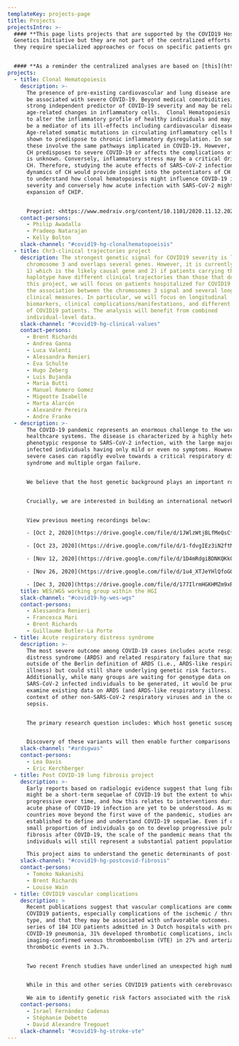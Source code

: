 ```yaml
---
templateKey: projects-page
title: Projects
projectsIntro: >-
  #### **This page lists projects that are supported by the COVID19 Host
  Genetics Initiative but they are not part of the centralized efforts because
  they require specialized approaches or focus on specific patients groups.**


  #### **As a reminder the centralized analyses are based on [this](https://docs.google.com/document/d/16ethjgi4MzlQeO0KAW_yDYyUHdB9kKbtfuGW4XYVKQg/edit?usp=sharing) analysis plan.**
projects:
  - title: Clonal Hematopoiesis
    description: >-
      The presence of pre-existing cardiovascular and lung disease are known to
      be associated with severe COVID-19. Beyond medical comorbidities, age is a
      strong independent predictor of COVID-19 severity and may be related to
      age-related changes in inflammatory cells.  Clonal Hematopoiesis is known
      to alter the inflammatory profile of healthy individuals and may, in part,
      be a mediator of its ill-effects including cardiovascular disease.
      Age-related somatic mutations in circulating inflammatory cells have been
      shown to predispose to chronic inflammatory dysregulation. In some cases,
      these involve the same pathways implicated in COVID-19. However, whether
      CH predisposes to severe COVID-19 or affects the complications of COVID-19
      is unknown. Conversely, inflammatory stress may be a critical driver of
      CH. Therefore, studying the acute effects of SARS-CoV-2 infection on the
      dynamics of CH would provide insight into the potentiators of CH. We seek
      to understand how clonal hematopoiesis might influence COVID-19 illness
      severity and conversely how acute infection with SARS-CoV-2 might promote
      expansion of CHIP.


      Preprint: <https://www.medrxiv.org/content/10.1101/2020.11.12.20230821v1>
    contact-persons:
      - Philip Awadalla
      - Pradeep Natarajan
      - Kelly Bolton
    slack-channel: "#covid19-hg-clonalhematopoeisis"
  - title: Chr3-clinical trajectories project
    description: The strongest genetic signal for COVID19 severity is located on
      chromosome 3 and overlaps several genes. However, it is currently unknown
      1) which is the likely causal gene and 2) if patients carrying the risk
      haplotype have different clinical trajectories than those that do not. In
      this project, we will focus on patients hospitalized for COVID19 and study
      the association between the chromosomes 3 signal and several longitudinal
      clinical measures. In particular, we will focus on longitudinal
      biomarkers, clinical complications/manifestations, and different subtypes
      of COVID19 patients. The analysis will benefit from combined
      individual-level data.
    slack-channel: "#covid19-hg-clinical-values"
    contact-persons:
      - Brent Richards
      - Andrea Ganna
      - Luca Valenti
      - Alessandra Renieri
      - Eva Schulte
      - Hugo Zeberg
      - Luis Bujanda
      - Maria Butti
      - Manuel Romero Gomez
      - Migeotte Isabelle
      - Marta Alarcón
      - Alexandre Pereira
      - Andre Franke
  - description: >-
      The COVID-19 pandemic represents an enormous challenge to the world's
      healthcare systems. The disease is characterized by a highly heterogeneous
      phenotypic response to SARS-CoV-2 infection, with the large majority of
      infected individuals having only mild or even no symptoms. However, the
      severe cases can rapidly evolve towards a critical respiratory distress
      syndrome and multiple organ failure.


      We believe that the host genetic background plays an important role in COVID-19 susceptibility and progression. Compared to GWAS, WES and WGS have the advantage to bring out both common and very rare variants pinpointing directly to possible severity/protective genes. Both classical gene burden test and innovative analysis using Artificial Intelligence (such as LASSO Regression and Topological Data Analysis) are planned in order to implement a predictive model explaining COVID-19 susceptibility and severity.


      Crucially, we are interested in building an international network of participating cohorts, allowing for larger sample size. Thus, if you would like to join our consortium in order to contribute whole exome or whole genome-sequencing data, please contact us on the ICDA Slack channel below and fill in the cohort description table [here](https://docs.google.com/spreadsheets/d/1Ah71g2ooPr7r_yqBocmN9LUvuIhyqOn5GOJx3BC9vwA/edit#gid=0).


      View previous meeting recordings below:

      - [Oct 2, 2020](https://drive.google.com/file/d/1JWlzWtjBLfMeQsCf8xnvC5QpflPdZDZO/view?usp=sharing)

      - [Oct 23, 2020](https://drive.google.com/file/d/1-fdvgIEz3iN2ftMsAdk2B6NNvSXRlKyu/view?usp=sharing)

      - [Nov 12, 2020](https://drive.google.com/file/d/1D4mRdgiBDNKQKk0S4piUF6w1r05qQsg0/view?usp=sharing)

      - [Nov 26, 2020](https://drive.google.com/file/d/1u4_XTJeYHlQfoGQe31gICAIHZvlv4hg3/view?usp=sharing)

      - [Dec 3, 2020](https://drive.google.com/file/d/177IlrmHGKHMZm9xRdgdeJsua_qFn00By/view?usp=sharing)
    title: WES/WGS working group within the HGI
    slack-channel: "#covid19-hg-wes-wgs"
    contact-persons:
      - Alessandra Renieri
      - Francesca Mari
      - Brent Richards
      - Guillaume Butler-La Porte
  - title: Acute respiratory distress syndrome
    description: >-
      The most severe outcome among COVID-19 cases includes acute respiratory
      distress syndrome (ARDS) and related respiratory failure that may fall
      outside of the Berlin definition of ARDS (i.e., ARDS-like respiratory
      illness) but could still share underlying genetic risk factors.
      Additionally, while many groups are waiting for genotype data on
      SARS-CoV-2 infected individuals to be generated, it would be prudent to
      examine existing data on ARDS (and ARDS-like respiratory illness) in the
      context of other non-SARS-CoV-2 respiratory viruses and in the context of
      sepsis.


      The primary research question includes: Which host genetic susceptibility factors are associated with ARDS or ARDS-like phenotypes in the context of respiratory viruses OR sepsis?


      Discovery of these variants will then enable further comparisons with other consortium or investigator-led analyses. For example: Which host genetic susceptibility factors for COVID-19 ARDS are unique to SARS-CoV-2 infection and which ones are shared with ARDS subsequent to other respiratory viruses OR sepsis?
    slack-channel: "#ardsgwas"
    contact-persons:
      - Lea Davis
      - Eric Kerchberger
  - title: Post COVID-19 lung fibrosis project
    description: >-
      Early reports based on radiologic evidence suggest that lung fibrosis
      might be a short-term sequelae of COVID-19 but the extent to which this is
      progressive over time, and how this relates to interventions during the
      acute phase of COVID-19 infection are yet to be understood. As many
      countries move beyond the first wave of the pandemic, studies are being
      established to define and understand COVID-19 sequelae. Even if only a
      small proportion of individuals go on to develop progressive pulmonary
      fibrosis after COVID-19, the scale of the pandemic means that those
      individuals will still represent a substantial patient population.

      This project aims to understand the genetic determinants of post-COVID-19 fibrosis and to use this to yield valuable knowledge about the genes and pathways that promote fibrotic processes during infection and recovery from coronavirus infection. This information could also enable identification of individuals who might be at highest risk of progressive fibrosis for whom earlier intervention with anti-fibrotic medicines would be of benefit.
    slack-channel: "#covid19-hg-postcovid-fibrosis"
    contact-persons:
      - Tomoko Nakanishi
      - Brent Richards
      - Louise Wain
  - title: COVID19 vascular complications
    description: >
      Recent publications suggest that vascular complications are common in
      COVID19 patients, especially complications of the ischemic / thrombotic
      type, and that they may be associated with unfavorable outcomes. In a
      series of 184 ICU patients admitted in 3 Dutch hospitals with proven
      COVID-19 pneumonia, 31% developed thrombotic complications, including of
      imaging-confirmed venous thromboembolism (VTE) in 27% and arterial
      thrombotic events in 3.7%.


      Two recent French studies have underlined an unexpected high number of VTE (mainly pulmonary embolism - PE) with a prevalence of 16% (64/150) in Strasbourg (3) and 21% (22/107) in Lille despite a conventional thromboprophylaxis in COVID19 patients admitted in ICU. This high increase in PE prevalence which is twice higher than the frequency of PE in the influenza ICU patients may worsen the respiratory prognosis of COVID-19 patients. The low number of associated deep vein thrombosis (DVT)in COVID-19 patients may suggest that they have pulmonary thrombosis rather than embolism. In another recent series of 221 patients with COVID-19 hospitalized in Union hospital, Wuhan, 5% developed acute ischemic stroke (5 large-vessel occlusion, 3 small vessel occlusion, and 3 cardioembolic strokes), 0.5% cerebral venous sinus thrombosis, 0.5% intracerebral hemorrhage.


      While in this and other series COVID19 patients with cerebrovascular complications were significantly older than those without, recent reports from New-York hospitals have described large-vessel strokes as a presenting feature in several young patients. The mechanisms underlying these vascular complications is unclear and could involve excessive inflammation, hypoxia, immobilization and obesity (for VTE), hypercoagulability diffuse intravascular coagulation, cardio-embolism from COVID-19-related cardiac injury and arrhythmia, and possibly invasion of the central nervous system by SARS-CoV-2 leading to encephalopathy. Stroke and VTE genetic predisposition in the general population has been confirmed by recent waves of Genome Wide Association (GWAs) and genetic factors may also modulate the risk of such complications in COVID19 patients. Better understanding the mechanisms underlying the risk of vascular / thrombotic complications in COVID19 patients has important implications for prevention strategies.

      We aim to identify genetic risk factors associated with the risk of vascular complications (stroke and VTE) in COVID-19 patients, using both an agnostic approach and focusing on known genetic risk factors for these vascular diseases.
    contact-persons:
      - Israel Fernández Cadenas
      - Stéphanie Debette
      - David Alexandre Tregouet
    slack-channel: "#covid19-hg-stroke-vte"
---
```


